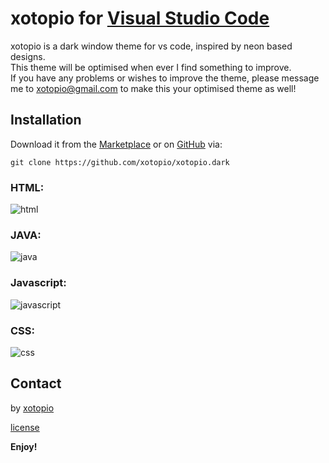 # xotopio for [Visual Studio Code](http://code.visualstudio.com)

xotopio is a dark window theme for vs code, inspired by neon based designs.</br>
This theme will be optimised when ever I find something to improve. </br>
If you have any problems or wishes to improve the theme, please message me to xotopio@gmail.com to make this your optimised theme as well!

## Installation
Download it from the [Marketplace](https://marketplace.visualstudio.com/items?itemName=Xotopio.Xotopio) or on [GitHub](https://github.com/xotopio/xotopio.dark) via:

```
git clone https://github.com/xotopio/xotopio.dark
```

### HTML:
![html]("/imgs/examples/html.png")

### JAVA:
![java]("/imgs/examples/java.png")

### Javascript:
![javascript]("/imgs/examples/html.png")

### CSS:
![css]("/imgs/examples/css.png")

## Contact
by [xotopio](https://github.com/xotopio)

[license]()

**Enjoy!**
